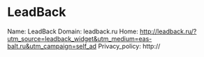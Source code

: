 
# LeadBack

Name: LeadBack
Domain: leadback.ru
Home: http://leadback.ru/?utm_source=leadback_widget&utm_medium=eas-balt.ru&utm_campaign=self_ad
Privacy_policy: http://
